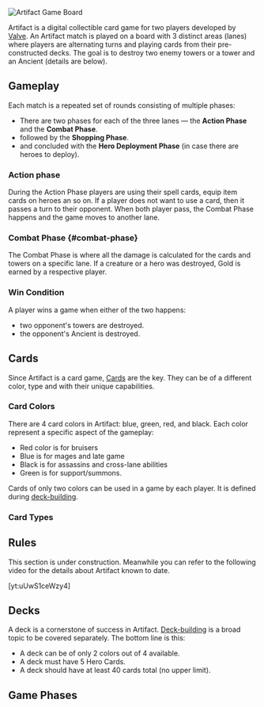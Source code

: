 <!--
STUB feel free to contribute.
-->

![Artifact Game Board](https://i.imgur.com/tsUnqso.jpg)

Artifact is a digital collectible card game for two players developed by [Valve](https://www.valvesoftware.com). An Artifact match is played on a board with 3 distinct areas (lanes) where players are alternating turns and playing cards from their pre-constructed decks. The goal is to destroy two enemy towers or a tower and an Ancient (details are below).

## Gameplay

Each match is a repeated set of rounds consisting of multiple phases:

* There are two phases for each of the three lanes — the **Action Phase** and the **Combat Phase**.
* followed by the **Shopping Phase**.
* and concluded with the **Hero Deployment Phase** (in case there are heroes to deploy).

### Action phase

During the Action Phase players are using their spell cards, equip item cards on heroes an so on. If a player does not want to use a card, then it passes a turn to their opponent. When both player pass, the Combat Phase happens and the game moves to another lane.

### Combat Phase {#combat-phase}

The Combat Phase is where all the damage is calculated for the cards and towers on a specific lane. If a creature or a hero was destroyed, Gold is earned by a respective player.

### Win Condition

A player wins a game when either of the two happens:

* two opponent's towers are destroyed.
* the opponent's Ancient is destroyed.

## Cards

Since Artifact is a card game, [Cards](https://ggs.wiki/artifact/cards) are the key. They can be of a different color, type and with their unique capabilities.

### Card Colors

There are 4 card colors in Artifact: blue, green, red, and black. Each color represent a specific aspect of the gameplay:

* Red color is for bruisers
* Blue is for mages and late game
* Black is for assassins and cross-lane abilities
* Green is for support/summons.

Cards of only two colors can be used in a game by each player. It is defined during [deck-building](https://ggs.wiki/artifact/guides/deck-building).

### Card Types

<!-- Heroes, Creeps, Spell Cards, Items -->

## Rules

This section is under construction. Meanwhile you can refer to the following video for the details about Artifact known to date.

[yt:uUwS1ceWzy4]

<!-- 

Game phases (hero deployment, turns on each lane, Gold and shopping phase, heroes and items)

-->

## Decks

A deck is a cornerstone of success in Artifact. [Deck-building](https://ggs.wiki/artifact/guides/deck-building) is a broad topic to be covered separately. The bottom line is this:

* A deck can be of only 2 colors out of 4 available.
* A deck must have 5 Hero Cards.
* A deck should have at least 40 cards total (no upper limit).

## Game Phases
